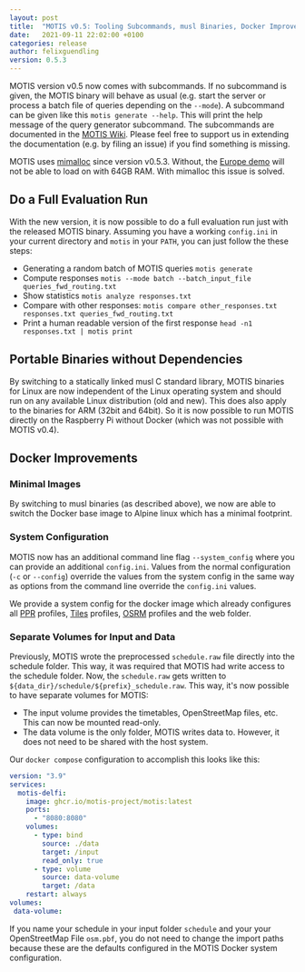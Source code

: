 ```yaml
---
layout: post
title:  "MOTIS v0.5: Tooling Subcommands, musl Binaries, Docker Improvements"
date:   2021-09-11 22:02:00 +0100
categories: release
author: felixguendling
version: 0.5.3
---
```


MOTIS version v0.5 now comes with subcommands. If no subcommand is given, the MOTIS binary will behave as usual (e.g. start the server or process a batch file of queries depending on the `--mode`). A subcommand can be given like this `motis generate --help`. This will print the help message of the query generator subcommand. The subcommands are documented in the [MOTIS Wiki](https://github.com/motis-project/motis/wiki/Tools). Please feel free to support us in extending the documentation (e.g. by filing an issue) if you find something is missing.

MOTIS uses [mimalloc](https://github.com/microsoft/mimalloc) since version v0.5.3. Without, the [Europe demo](https://europe.motis-project.de) will not be able to load on with 64GB RAM. With mimalloc this issue is solved.

## Do a Full Evaluation Run

With the new version, it is now possible to do a full evaluation run just with the released MOTIS binary. Assuming you have a working `config.ini` in your current directory and `motis` in your `PATH`, you can just follow the these steps:

  - Generating a random batch of MOTIS queries `motis generate`
  - Compute responses `motis --mode batch --batch_input_file queries_fwd_routing.txt`
  - Show statistics `motis analyze responses.txt`
  - Compare with other responses: `motis compare other_responses.txt responses.txt queries_fwd_routing.txt`
  - Print a human readable version of the first response `head -n1 responses.txt | motis print`

## Portable Binaries without Dependencies

By switching to a statically linked musl C standard library, MOTIS binaries for Linux are now independent of the Linux operating system and should run on any available Linux distribution (old and new). This does also apply to the binaries for ARM (32bit and 64bit). So it is now possible to run MOTIS directly on the Raspberry Pi without Docker (which was not possible with MOTIS v0.4).


## Docker Improvements

### Minimal Images

By switching to musl binaries (as described above), we now are able to switch the Docker base image to Alpine linux which has a minimal footprint.

### System Configuration

MOTIS now has an additional command line flag `--system_config` where you can provide an additional `config.ini`. Values from the normal configuration (`-c` or `--config`) override the values from the system config in the same way as options from the command line override the `config.ini` values.

We provide a system config for the docker image which already configures all [PPR](https://github.com/motis-project/ppr) profiles, [Tiles](https://github.com/motis-project/tiles) profiles, [OSRM](https://github.com/motis-project/osrm-backend) profiles and the web folder.

### Separate Volumes for Input and Data

Previously, MOTIS wrote the preprocessed `schedule.raw` file directly into the schedule folder. This way, it was required that MOTIS had write access to the schedule folder. Now, the `schedule.raw` gets written to `${data_dir}/schedule/${prefix}_schedule.raw`. This way, it's now possible to have separate volumes for MOTIS:

  - The input volume provides the timetables, OpenStreetMap files, etc. This can now be mounted read-only.
  - The data volume is the only folder, MOTIS writes data to. However, it does not need to be shared with the host system.

Our `docker compose` configuration to accomplish this looks like this:

```yaml
version: "3.9"
services:
  motis-delfi:
    image: ghcr.io/motis-project/motis:latest
    ports:
      - "8080:8080"
    volumes:
      - type: bind
        source: ./data
        target: /input
        read_only: true
      - type: volume
        source: data-volume
        target: /data
    restart: always
volumes:
 data-volume:
```

If you name your schedule in your input folder `schedule` and your your OpenStreetMap File `osm.pbf`, you do not need to change the import paths because these are the defaults configured in the MOTIS Docker system configuration.